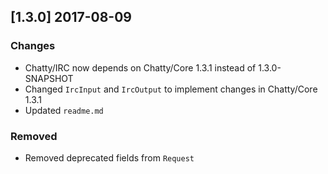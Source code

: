 ## [1.3.0] 2017-08-09

### Changes

- Chatty/IRC now depends on Chatty/Core 1.3.1 instead of 1.3.0-SNAPSHOT
- Changed `IrcInput` and `IrcOutput` to implement changes in Chatty/Core 1.3.1 
- Updated `readme.md`

### Removed

- Removed deprecated fields from `Request`
